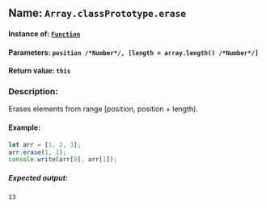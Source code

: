 ## Name: `Array.classPrototype.erase`

#### Instance of: [`Function`](Function.md)

#### Parameters: `position /*Number*/, [length = array.length() /*Number*/]`

#### Return value: `this`

### Description:

Erases elements from range [position, position + length).

#### Example:

```js
let arr = [1, 2, 3];
arr.erase(1, 1);
console.write(arr[0], arr[1]);
```

##### Expected output:

```
13
```


